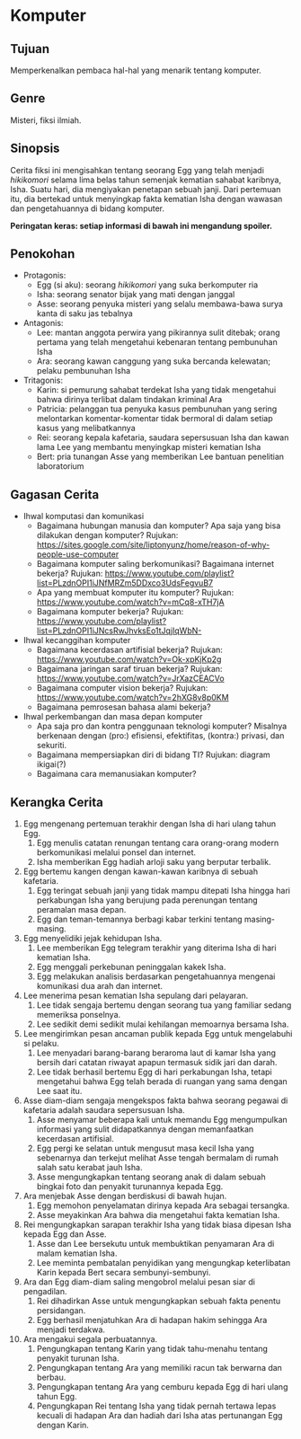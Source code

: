 # Komputer

## Tujuan

Memperkenalkan pembaca hal-hal yang menarik tentang komputer.

## Genre

Misteri, fiksi ilmiah.

## Sinopsis

Cerita fiksi ini mengisahkan tentang seorang Egg yang telah  menjadi _hikikomori_ selama lima belas tahun semenjak kematian sahabat karibnya, Isha. Suatu hari, dia mengiyakan penetapan sebuah janji. Dari pertemuan itu, dia bertekad untuk menyingkap fakta kematian Isha dengan wawasan dan pengetahuannya di bidang komputer.

**Peringatan keras: setiap informasi di bawah ini mengandung spoiler.**

## Penokohan

- Protagonis:
  - Egg (si aku): seorang _hikikomori_ yang suka berkomputer ria
  - Isha: seorang senator bijak yang mati dengan janggal
  - Asse: seorang penyuka misteri yang selalu membawa-bawa surya kanta di saku jas tebalnya
- Antagonis:
  - Lee: mantan anggota perwira yang pikirannya sulit ditebak; orang pertama yang telah mengetahui kebenaran tentang pembunuhan Isha
  - Ara: seorang kawan canggung yang suka bercanda kelewatan; pelaku pembunuhan Isha
- Tritagonis:
  - Karin: si pemurung sahabat terdekat Isha yang tidak mengetahui bahwa dirinya terlibat dalam tindakan kriminal Ara
  - Patricia: pelanggan tua penyuka kasus pembunuhan yang sering melontarkan komentar-komentar tidak bermoral di dalam setiap kasus yang melibatkannya
  - Rei: seorang kepala kafetaria, saudara sepersusuan Isha dan kawan lama Lee yang membantu menyingkap misteri kematian Isha
  - Bert: pria tunangan Asse yang memberikan Lee bantuan penelitian laboratorium

## Gagasan Cerita

- Ihwal komputasi dan komunikasi
  - Bagaimana hubungan manusia dan komputer? Apa saja yang bisa dilakukan dengan komputer? Rujukan: https://sites.google.com/site/liptonyunz/home/reason-of-why-people-use-computer
  - Bagaimana komputer saling berkomunikasi? Bagaimana internet bekerja? Rujukan: https://www.youtube.com/playlist?list=PLzdnOPI1iJNfMRZm5DDxco3UdsFegvuB7
  - Apa yang membuat komputer itu komputer? Rujukan: https://www.youtube.com/watch?v=mCq8-xTH7jA
  - Bagaimana komputer bekerja? Rujukan: https://www.youtube.com/playlist?list=PLzdnOPI1iJNcsRwJhvksEo1tJqjIqWbN-
- Ihwal kecanggihan komputer
  - Bagaimana kecerdasan artifisial bekerja? Rujukan: https://www.youtube.com/watch?v=Ok-xpKjKp2g
  - Bagaimana jaringan saraf tiruan bekerja? Rujukan: https://www.youtube.com/watch?v=JrXazCEACVo
  - Bagaimana computer vision bekerja? Rujukan: https://www.youtube.com/watch?v=2hXG8v8p0KM
  - Bagaimana pemrosesan bahasa alami bekerja?
- Ihwal perkembangan dan masa depan komputer
  - Apa saja pro dan kontra penggunaan teknologi komputer? Misalnya berkenaan dengan (pro:) efisiensi, efektifitas, (kontra:) privasi, dan sekuriti.
  - Bagaimana mempersiapkan diri di bidang TI? Rujukan: diagram ikigai(?)
  - Bagaimana cara memanusiakan komputer?

## Kerangka Cerita

1. Egg mengenang pertemuan terakhir dengan Isha di hari ulang tahun Egg.
   1. Egg menulis catatan renungan tentang cara orang-orang modern berkomunikasi melalui ponsel dan internet.
   2. Isha memberikan Egg hadiah arloji saku yang berputar terbalik.
2. Egg bertemu kangen dengan kawan-kawan karibnya di sebuah kafetaria.
   1. Egg teringat sebuah janji yang tidak mampu ditepati Isha hingga hari perkabungan Isha yang berujung pada perenungan tentang peramalan masa depan.
   2. Egg dan teman-temannya berbagi kabar terkini tentang masing-masing.
3. Egg menyelidiki jejak kehidupan Isha.
   1. Lee memberikan Egg telegram terakhir yang diterima Isha di hari kematian Isha.
   2. Egg menggali perkebunan peninggalan kakek Isha.
   3. Egg melakukan analisis berdasarkan pengetahuannya mengenai komunikasi dua arah dan internet.
4. Lee menerima pesan kematian Isha sepulang dari pelayaran.
   1. Lee tidak sengaja bertemu dengan seorang tua yang familiar sedang memeriksa ponselnya.
   2. Lee sedikit demi sedikit mulai kehilangan memoarnya bersama Isha.
5. Lee mengirimkan pesan ancaman publik kepada Egg untuk mengelabuhi si pelaku.
   1. Lee menyadari barang-barang beraroma laut di kamar Isha yang bersih dari catatan riwayat apapun termasuk sidik jari dan darah.
   2. Lee tidak berhasil bertemu Egg di hari perkabungan Isha, tetapi mengetahui bahwa Egg telah berada di ruangan yang sama dengan Lee saat itu.
6. Asse diam-diam sengaja mengekspos fakta bahwa seorang pegawai di kafetaria adalah saudara sepersusuan Isha.
   1. Asse menyamar beberapa kali untuk memandu Egg mengumpulkan informasi yang sulit didapatkannya dengan memanfaatkan kecerdasan artifisial.
   2. Egg pergi ke selatan untuk mengusut masa kecil Isha yang sebenarnya dan terkejut melihat Asse tengah bermalam di rumah salah satu kerabat jauh Isha.
   3. Asse mengungkapkan tentang seorang anak di dalam sebuah bingkai foto dan penyakit turunannya kepada Egg.
7. Ara menjebak Asse dengan berdiskusi di bawah hujan.
   1. Egg memohon penyelamatan dirinya kepada Ara sebagai tersangka.
   2. Asse meyakinkan Ara bahwa dia mengetahui fakta kematian Isha.
8. Rei mengungkapkan sarapan terakhir Isha yang tidak biasa dipesan Isha kepada Egg dan Asse.
   1. Asse dan Lee bersekutu untuk membuktikan penyamaran Ara di malam kematian Isha.
   2. Lee meminta pembatalan penyidikan yang mengungkap keterlibatan Karin kepada Bert secara sembunyi-sembunyi.
9. Ara dan Egg diam-diam saling mengobrol melalui pesan siar di pengadilan.
   1. Rei dihadirkan Asse untuk mengungkapkan sebuah fakta penentu persidangan.
   2. Egg berhasil menjatuhkan Ara di hadapan hakim sehingga Ara menjadi terdakwa.
10. Ara mengakui segala perbuatannya.
    1. Pengungkapan tentang Karin yang tidak tahu-menahu tentang penyakit turunan Isha.
    2. Pengungkapan tentang Ara yang memiliki racun tak berwarna dan berbau.
    3. Pengungkapan tentang Ara yang cemburu kepada Egg di hari ulang tahun Egg.
    4. Pengungkapan Rei tentang Isha yang tidak pernah tertawa lepas kecuali di hadapan Ara dan hadiah dari Isha atas pertunangan Egg dengan Karin.
